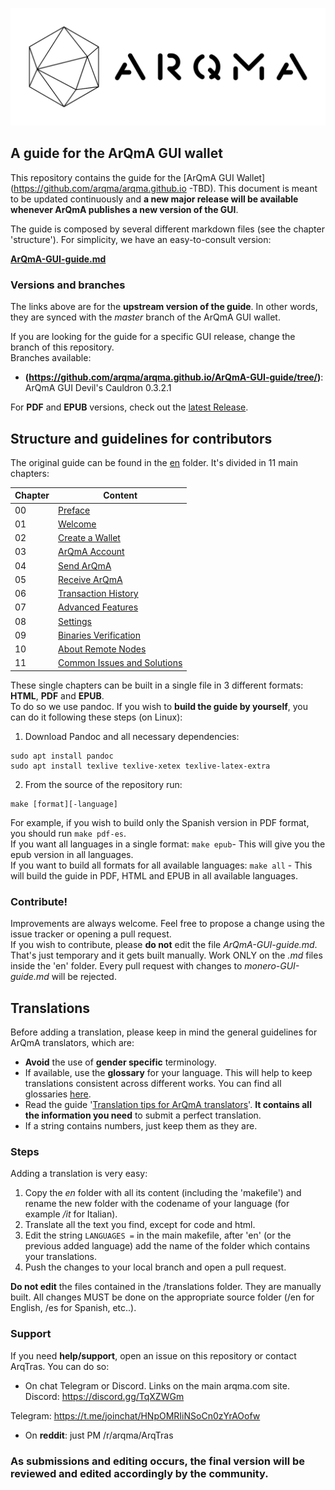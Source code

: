 ![ArQmA_logo](media/monero-logo-1280.png)
## A guide for the ArQmA GUI wallet

This repository contains the guide for the [ArQmA GUI Wallet](https://github.com/arqma/arqma.github.io -TBD).
This document is meant to be updated continuously and **a new major release will be available whenever ArQmA publishes a new version of the GUI**.
&nbsp;

The guide is composed by several different markdown files (see the chapter 'structure'). For simplicity, we have an easy-to-consult version:
&nbsp;

**[ArQmA-GUI-guide.md](https://github.com/arqma/arqma.github.io/ArQmA-GUI-guide/blob/master/ArQmA-GUI-guide.md)**

### Versions and branches
The links above are for the **upstream version of the guide**. In other words, they are synced with the *master* branch of the ArQmA GUI wallet.
&nbsp;

If you are looking for the guide for a specific GUI release, change the branch of this repository.  
Branches available:

+ **(https://github.com/arqma/arqma.github.io/ArQmA-GUI-guide/tree/)**: ArQmA GUI Devil's Cauldron 0.3.2.1


For **PDF** and **EPUB** versions, check out the [latest Release](https://github.com/arqma/arqma.github.io/ArQmA-GUI-guide/releases).

## Structure and guidelines for contributors
The original guide can be found in the [en](https://github.com/arqma/arqma.github.io/ArQmA-GUI-guide/blob/master/en) folder. It's divided in 11 main chapters:

**Chapter**|**Content**
---|--- 
00 | [Preface](https://github.com/arqma/arqma.github.io/ArQmA-GUI-guide/en/ch00.md)
01 | [Welcome](https://github.com/arqma/arqma.github.io/ArQmA-GUI-guide/en/ch01.md)
02 | [Create a Wallet](https://github.com/arqma/arqma.github.io/ArQmA-GUI-guide/en/ch02.md)
03 | [ArQmA Account](https://github.com/arqma/arqma.github.io/ArQmA-GUI-guide/en/ch03.md)
04 | [Send ArQmA](https://github.com/arqma/arqma.github.io/ArQmA-GUI-guide/en/ch04.md)
05 | [Receive ArQmA](https://github.com/arqma/arqma.github.io/ArQmA-GUI-guide/en/ch05.md)
06 | [Transaction History](https://github.com/arqma/arqma.github.io/ArQmA-GUI-guide/en/ch06.md)
07 | [Advanced Features](https://github.com/arqma/arqma.github.io/ArQmA-GUI-guide/en/ch07.md)
08 | [Settings](https://github.com/arqma/arqma.github.io/ArQmA-GUI-guide/en/ch08.md)
09 | [Binaries Verification](https://github.com/arqma/arqma.github.io/ArQmA-GUI-guide/ch09.md)
10 | [About Remote Nodes](https://github.com/arqma/arqma.github.io/ArQmA-GUI-guide/en/ch10.md)
11 | [Common Issues and Solutions](https://github.com/arqma/arqma.github.io/ArQmA-GUI-guide/en/ch11.md)

These single chapters can be built in a single file in 3 different formats: **HTML**, **PDF** and **EPUB**.  
To do so we use pandoc. If you wish to **build the guide by yourself**, you can do it following these steps (on Linux):

1. Download Pandoc and all necessary dependencies:
```
sudo apt install pandoc
sudo apt install texlive texlive-xetex texlive-latex-extra
```

2. From the source of the repository run:
```
make [format][-language]
```
For example, if you wish to build only the Spanish version in PDF format, you should run `make pdf-es`.  
If you want all languages in a single format: `make epub`- This will give you the epub version in all languages.  
If you want to build all formats for all available languages: `make all` - This will build the guide in PDF, HTML and EPUB in all available languages.

### Contribute!
Improvements are always welcome. Feel free to propose a change using the issue tracker or opening a pull request.  
If you wish to contribute, please **do not** edit the file *ArQmA-GUI-guide.md*. That's just temporary and it gets built manually. Work ONLY on the *.md* files inside the 'en' folder. Every pull request with changes to *monero-GUI-guide.md* will be rejected.

## Translations
Before adding a translation, please keep in mind the general guidelines for ArQmA translators, which are:

- **Avoid** the use of **gender specific** terminology.
- If available, use the **glossary** for your language. This will help to keep translations consistent across different works. You can find all glossaries [here](https://github.com/mechanator/ArQmA-GUI-wallet-guide/tree/master/terminology-guides).
- Read the guide '[Translation tips for ArQmA translators](https://github.com/mechanator/ArQmA-GUI-wallet-guide/tree/master/arqma-translations/translation-tips.md)'. **It contains all the information you need** to submit a perfect translation.
- If a string contains numbers, just keep them as they are.

### Steps
Adding a translation is very easy:

1. Copy the *en* folder with all its content (including the 'makefile') and rename the new folder with the codename of your language (for example */it* for Italian).
2. Translate all the text you find, except for code and html.
3. Edit the string `LANGUAGES =` in the main makefile, after 'en' (or the previous added language) add the name of the folder which contains your translations.
4. Push the changes to your local branch and open a pull request.

**Do not edit** the files contained in the /translations folder. They are manually built. All changes MUST be done on the appropriate source folder (/en for English, /es for Spanish, etc..).

### Support
If you need **help/support**, open an issue on this repository or contact ArqTras. You can do so:
  
+ On chat Telegram or Discord. Links on the main arqma.com site.
Discord: https://discord.gg/TqXZWGm

Telegram: https://t.me/joinchat/HNpOMRIiNSoCn0zYrAOofw

+ On **reddit**: just PM /r/arqma/ArqTras

### As submissions and editing occurs, the final version will be reviewed and edited accordingly by the community.
